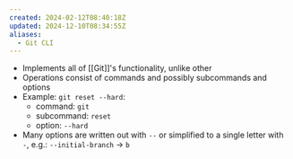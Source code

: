 ```yaml
---
created: 2024-02-12T08:40:18Z
updated: 2024-12-10T08:34:55Z
aliases:
  - Git CLI
---
```

- Implements all of [[Git]]'s functionality, unlike other 
- Operations consist of commands and possibly subcommands and options
- Example: `git reset --hard`:
	- command: `git`
	- subcommand: `reset`
	- option: `--hard`
- Many options are written out with `--` or simplified to a single letter with `-`, e.g.:
	  `--initial-branch` ->  `b`